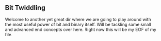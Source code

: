 ## Bit Twiddling
Welcome to another yet great dir where we are going to play around with the most useful power of bit and binary itself.
Will be tackling some small and advanced end concepts over here.
Right now this will be my EOF of my file.

